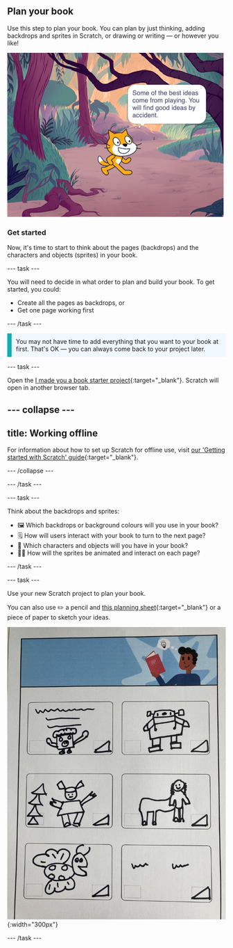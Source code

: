 ## Plan your book

Use this step to plan your book. You can plan by just thinking, adding backdrops and sprites in Scratch, or drawing or writing — or however you like! 

![The Stage showing a sprite thinking, "Some of the best ideas come from playing. You will find good ideas by accident."](images/best-ideas.png)

### Get started

Now, it's time to start to think about the pages (backdrops) and the characters and objects (sprites) in your book.

--- task ---

You will need to decide in what order to plan and build your book. To get started, you could:
- Create all the pages as backdrops, or
- Get one page working first

--- /task ---

<p style="border-left: solid; border-width:10px; border-color: #0faeb0; background-color: aliceblue; padding: 10px;">
You may not have time to add everything that you want to your book at first. That's OK — you can always come back to your project later. 
</p>

--- task ---

Open the [I made you a book starter project](https://scratch.mit.edu/projects/582223042/editor){:target="_blank"}. Scratch will open in another browser tab.

--- collapse ---
---
title: Working offline
---

For information about how to set up Scratch for offline use, visit [our 'Getting started with Scratch' guide](https://projects.raspberrypi.org/en/projects/getting-started-scratch){:target="_blank"}.

--- /collapse ---

--- /task ---

--- task ---

Think about the backdrops and sprites:
- 🖼️ Which backdrops or background colours will you use in your book? 
- 🗒️ How will users interact with your book to turn to the next page?
- 🦧 Which characters and objects will you have in your book? 
- 🏃‍♀️ How will the sprites be animated and interact on each page?

--- /task ---

--- task ---

Use your new Scratch project to plan your book. 

You can also use ✏️ a pencil and [this planning sheet](resources/i-made-a-book-worksheet.pdf){:target="_blank"} or a piece of paper to sketch your ideas.

![An example of the downloadable planning sheet filled in by a child. Hand draw designs fill the six rectangles on the page.](images/design-example.jpg){:width="300px"}

--- /task ---

